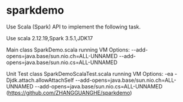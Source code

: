 # sparkdemo

Use Scala (Spark) API to implement the following task.

Use scala 2.12.19,Spark 3.5.1,JDK17

Main class SparkDemo.scala running VM Options:
--add-opens=java.base/sun.nio.ch=ALL-UNNAMED --add-opens=java.base/sun.nio.cs=ALL-UNNAMED

Unit Test class SparkDemoScalaTest.scala running VM Options:
-ea -Djdk.attach.allowAttachSelf --add-opens=java.base/sun.nio.ch=ALL-UNNAMED --add-opens=java.base/sun.nio.cs=ALL-UNNAMED
(https://github.com/ZHANGGUANGHE/sparkdemo)
